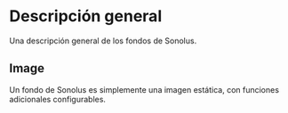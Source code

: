 # Descripción general

Una descripción general de los fondos de Sonolus.

## Image

Un fondo de Sonolus es simplemente una imagen estática, con funciones adicionales configurables.
